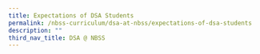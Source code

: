 ```yaml
---
title: Expectations of DSA Students
permalink: /nbss-curriculum/dsa-at-nbss/expectations-of-dsa-students
description: ""
third_nav_title: DSA @ NBSS
---
```

